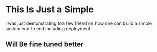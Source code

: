 # This Is Just a Simple
I was just demonstrating toa few friend on how one can build a simple system end to end including deployment
## Will Be fine tuned better
